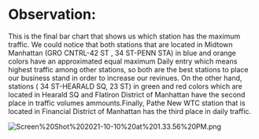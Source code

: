 # Observation:


This is the final bar chart that shows us which station has the maximum traffic. We could notice that both stations that are located in Midtown Manhattan (GRO CNTRL-42 ST , 34 ST-PENN STA) in blue and orange colors have an approximated equal maximum Daily entry which means highest traffic among other stations, so both are the best stations to place our business stand in order to increase our revinues. On the other hand, stations ( 34 ST-HEARALD SQ, 23 ST) in green and red colors which are located in Hearald SQ and Flatiron District of Manhattan have the second place in traffic volumes ammounts.Finally, Pathe New WTC station that is located in Financial District of Manhattan has the third place in daily traffic.


![Screen%20Shot%202021-10-10%20at%201.33.56%20PM.png](attachment:Screen%20Shot%202021-10-10%20at%201.33.56%20PM.png)


```python

```
